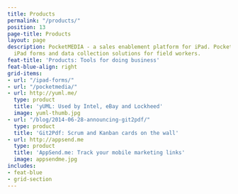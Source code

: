 ```yaml
---
title: Products
permalink: "/products/"
position: 13
page-title: Products
layout: page
description: PocketMEDIA - a sales enablement platform for iPad. PocketFORMS - an
  iPad forms and data collection solutions for field workers.
feat-title: 'Products: Tools for doing business'
feat-blue-align: right
grid-items:
- url: "/ipad-forms/"
- url: "/pocketmedia/"
- url: http://yuml.me/
  type: product
  title: 'yUML: Used by Intel, eBay and Lockheed'
  image: yuml-thumb.jpg
- url: "/blog/2014-06-28-announcing-git2pdf/"
  type: product
  title: 'Git2Pdf: Scrum and Kanban cards on the wall'
- url: http://appsend.me
  type: product
  title: 'AppSend.me: Track your mobile marketing links'
  image: appsendme.jpg
includes:
- feat-blue
- grid-section
---
```


